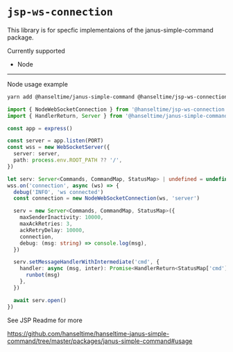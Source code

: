 # `jsp-ws-connection`

This library is for specfic implementaions of the janus-simple-command package.

Currently supported

- Node

---

Node usage example

```bash
yarn add @hanseltime/janus-simple-command @hanseltime/jsp-ws-connection
```

```typescript
import { NodeWebSocketConnection } from '@hanseltime/jsp-ws-connection'
import { HandlerReturn, Server } from '@hanseltime/janus-simple-command'

const app = express()

const server = app.listen(PORT)
const wss = new WebSocketServer({
  server: server,
  path: process.env.ROOT_PATH ?? '/',
})

let serv: Server<Commands, CommandMap, StatusMap> | undefined = undefined
wss.on('connection', async (ws) => {
  debug('INFO', 'ws connected')
  const connection = new NodeWebSocketConnection(ws, 'server')

  serv = new Server<Commands, CommandMap, StatusMap>({
    maxSenderInactivity: 10000,
    maxAckRetries: 3,
    ackRetryDelay: 10000,
    connection,
    debug: (msg: string) => console.log(msg),
  })

  serv.setMessageHandlerWithIntermediate('cmd', {
    handler: async (msg, inter): Promise<HandlerReturn<StatusMap['cmd']>> => {
      runbot(msg)
    },
  })

  await serv.open()
})
```

See JSP Readme for more

https://github.com/hanseltime/hanseltime-janus-simple-command/tree/master/packages/janus-simple-command#usage
